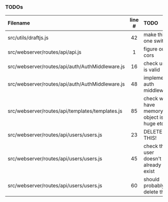### TODOs
| Filename | line # | TODO
|:------|:------:|:------
| src/utils/draftjs.js | 42 | make this one switch
| src/webserver/routes/api/api.js | 1 | figure out cors
| src/webserver/routes/api/auth/AuthMiddleware.js | 16 | check user is valid
| src/webserver/routes/api/auth/AuthMiddleware.js | 48 | implement auth middleware
| src/webserver/routes/api/templates/templates.js | 85 | check we have memory - object isnt huge etc
| src/webserver/routes/api/users/users.js | 23 | DELETE THIS!
| src/webserver/routes/api/users/users.js | 45 | check the user doesn't already exist
| src/webserver/routes/api/users/users.js | 60 | should probably delete this